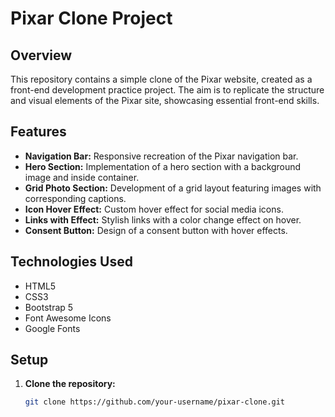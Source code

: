 # Pixar Clone Project

## Overview
This repository contains a simple clone of the Pixar website, created as a front-end development practice project. The aim is to replicate the structure and visual elements of the Pixar site, showcasing essential front-end skills.

## Features
- **Navigation Bar:** Responsive recreation of the Pixar navigation bar.
- **Hero Section:** Implementation of a hero section with a background image and inside container.
- **Grid Photo Section:** Development of a grid layout featuring images with corresponding captions.
- **Icon Hover Effect:** Custom hover effect for social media icons.
- **Links with Effect:** Stylish links with a color change effect on hover.
- **Consent Button:** Design of a consent button with hover effects.

## Technologies Used
- HTML5
- CSS3
- Bootstrap 5
- Font Awesome Icons
- Google Fonts

## Setup
1. **Clone the repository:**
   ```bash
   git clone https://github.com/your-username/pixar-clone.git
